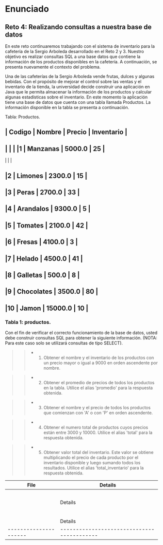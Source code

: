 # Enunciado
## Reto 4: Realizando consultas a nuestra base de datos

En este reto continuaremos trabajando con el sistema de inventario para la cafetería de la Sergio Arboleda desarrollado en el Reto 2 y 3. Nuestro objetivo es realizar consultas SQL a una base datos que contiene la información de los productos disponibles en la cafetería. A continuación, se presenta nuevamente el contexto del problema.

Una de las cafeterías de la Sergio Arboleda vende frutas, dulces y algunas bebidas. Con el propósito de mejorar el control sobre las ventas y el inventario de la tienda, la universidad decide construir una aplicación en Java que le permita almacenar la información de los productos y calcular algunas estadísticas sobre el inventario. En este momento la aplicación tiene una base de datos que cuenta con una tabla llamada Productos. La información disponible en la tabla se presenta a continuación.


Tabla: Productos.

| Codigo | Nombre     | Precio  | Inventario |
---------------------------------------------
| [](./c) |   |
|1       | Manzanas   | 5000.0  | 25         |
----------------------------------------------
| [](./)  |            |

|2       | Limones    | 2300.0  | 15         |
----------------------------------------------
|3       | Peras      | 2700.0  | 33         |
----------------------------------------------
|4       | Arandalos  | 9300.0  | 5          |
----------------------------------------------
|5       | Tomates    | 2100.0  | 42         |
----------------------------------------------
|6       | Fresas     | 4100.0  | 3          |
----------------------------------------------
|7       | Helado     | 4500.0  | 41         |
----------------------------------------------
|8       | Galletas   | 500.0   | 8          |
----------------------------------------------
|9       | Chocolates | 3500.0  | 80         |
----------------------------------------------
|10      | Jamon      | 15000.0 | 10         |
----------------------------------------------

### Tabla 1: productos.


Con el fin de verificar el correcto funcionamiento de la base de datos, usted debe construir consultas SQL para obtener la siguiente información. (NOTA: Para este caso solo se utilizará consultas de tipo SELECT).

>> * 1. Obtener el nombre y el inventario de los productos con un precio mayor o igual a 9000 en orden ascendente por nombre.

>> * 2. Obtener el promedio de precios de todos los productos en la tabla. Utilice el alias 'promedio' para la respuesta obtenida.

>> * 3. Obtener el nombre y el precio de todos los productos que comienzan con 'A' o con 'P' en orden ascendente.

>> * 4. Obtener el numero total de productos cuyos precios están entre 3000 y 10000. Utilice el alias 'total' para la respuesta obtenida.

>> * 5. Obtener valor total del inventario. Este valor se obtiene multiplicando el precio de cada producto por el inventario disponible y luego sumando todos los resultados. Utilice el alias 'total_inventario' para la respuesta obtenida.

| File    | Details   |
|-------- | --------- |
|         |           |
|         |           |
| [](./c) |           |
|         |           |
| [](./)  |           |
|         | Details   |
|         |           |
|         |           |
|         |           |
| [](./c) |           |
|         |           |
| [](./)  |           |
|         | Details   |
|--------------------- | ------------------------------------------ |


